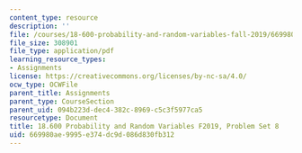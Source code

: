 ```yaml
---
content_type: resource
description: ''
file: /courses/18-600-probability-and-random-variables-fall-2019/669980ae9995e374dc9d086d830fb312_MIT18_600F19_Pset8.pdf
file_size: 308901
file_type: application/pdf
learning_resource_types:
- Assignments
license: https://creativecommons.org/licenses/by-nc-sa/4.0/
ocw_type: OCWFile
parent_title: Assignments
parent_type: CourseSection
parent_uid: 094b223d-dec4-382c-8969-c5c3f5977ca5
resourcetype: Document
title: 18.600 Probability and Random Variables F2019, Problem Set 8
uid: 669980ae-9995-e374-dc9d-086d830fb312
---
```

